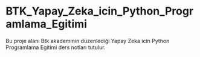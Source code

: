# BTK_Yapay_Zeka_icin_Python_Programlama_Egitimi

Bu proje alanı Btk akademinin düzenlediği Yapay Zeka icin Python Programlama Egitimi ders notları tutulur.

